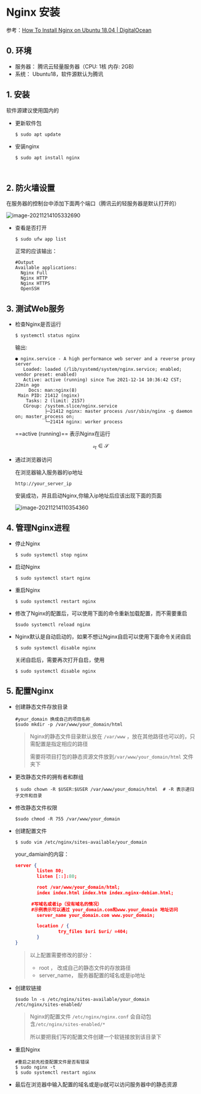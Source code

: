 # Nginx 安装

参考：[How To Install Nginx on Ubuntu 18.04 | DigitalOcean](https://www.digitalocean.com/community/tutorials/how-to-install-nginx-on-ubuntu-18-04)



## 0. 环境

- 服务器： 腾讯云轻量服务器（CPU: 1核 内存: 2GB)
- 系统： Ubuntu18，软件源默认为腾讯



## 1. 安装

软件源建议使用国内的

- 更新软件包

  ```shell
  $ sudo apt update
  ```



- 安装nginx

  ```shell
  $ sudo apt install nginx



## 2. 防火墙设置

在服务器的控制台中添加下面两个端口（腾讯云的轻服务器是默认打开的）

![image-20211214105332690](https://kinvy-images.oss-cn-beijing.aliyuncs.com/Images/image-20211214105332690.png)



- 查看是否打开

  ```shell
  $ sudo ufw app list
  ```

  正常的应该输出：

  ```shell
  #Output
  Available applications:
    Nginx Full
    Nginx HTTP
    Nginx HTTPS
    OpenSSH
  ```



## 3. 测试Web服务

- 检查Nginx是否运行

  ```shell
  $ systemctl status nginx
  ```

  输出:

  ```shell
  ● nginx.service - A high performance web server and a reverse proxy server
     Loaded: loaded (/lib/systemd/system/nginx.service; enabled; vendor preset: enabled)
     Active: active (running) since Tue 2021-12-14 10:36:42 CST; 22min ago
       Docs: man:nginx(8)
   Main PID: 21412 (nginx)
      Tasks: 2 (limit: 2157)
     CGroup: /system.slice/nginx.service
             ├─21412 nginx: master process /usr/sbin/nginx -g daemon on; master_process on;
             └─21414 nginx: worker process
  ```

  ==active (running)== 表示Nginx在运行

$$
\mathcal{s}_t\in \mathcal{S}
$$



* 通过浏览器访问

  在浏览器输入服务器的ip地址

  ```shell
  http://your_server_ip
  ```

  安装成功，并且启动Nginx,你输入ip地址后应该出现下面的页面

  ![image-20211214110354360](https://kinvy-images.oss-cn-beijing.aliyuncs.com/Images/image-20211214110354360.png)

## 4. 管理Nginx进程

- 停止Nginx

  ```shell
  $ sudo systemctl stop nginx
  ```



- 启动Nginx

  ```shell
  $ sudo systemctl start nginx
  ```



- 重启Nginx

  ```shell
  $ sudo systemctl restart nginx
  ```



- 修改了Nginx的配置后，可以使用下面的命令重新加载配置，而不需要重启

  ```shell
  $sudo systemctl reload nginx
  ```



- Nginx默认是自动启动的，如果不想让Nginx自启可以使用下面命令关闭自启

  ```shell
  $ sudo systemctl disable nginx
  ```

  关闭自启后，需要再次打开自启，使用

  ```shell
  $ sudo systemctl disable nginx
  ```

  

## 5. 配置Nginx

- 创建静态文件存放目录

  ```shell
  #your_domain 换成自己的项目名称
  $sudo mkdir -p /var/www/your_domain/html
  ```

  > Nginx的静态文件目录默认放在 `/var/www` ，放在其他路径也可以的，只需配置是指定相应的路径
  >
  > 需要将项目打包的静态资源文件放到`/var/www/your_domain/html` 文件夹下



- 更改静态文件的拥有者和群组

  ```shell
  $ sudo chown -R $USER:$USER /var/www/your_domain/html  # -R 表示递归子文件和目录
  ```



- 修改静态文件权限

  ```shell
  $sudo chmod -R 755 /var/www/your_domain
  ```



- 创建配置文件

  ```shell
  $ sudo vim /etc/nginx/sites-available/your_domain  
  ```

  your_damiain的内容：

  ```json
  server {
          listen 80;
          listen [::]:80;
  
          root /var/www/your_domain/html;
          index index.html index.htm index.nginx-debian.html;
  		
  		#写域名或者ip（没有域名的情况）
  		#示例表示可以通过 your_domain.com和www.your_domain 地址访问
          server_name your_domain.com www.your_domain;
  
          location / {
                  try_files $uri $uri/ =404;
          }
  }
  ```

  > 以上配置需要修改的部分：
  >
  > - root ， 改成自己的静态文件的存放路径
  > - server_name， 服务器配置的域名或是ip地址



- 创建软链接

  ```shell
  $sudo ln -s /etc/nginx/sites-available/your_domain /etc/nginx/sites-enabled/
  ```

  > Nginx的配置文件 `/etc/nginx/nginx.conf` 会自动包含`/etc/nginx/sites-enabled/*` 
  >
  > 所以要把我们写的配置文件创建一个软链接放到该目录下



- 重启Nginx

  ```shell
  #重启之前先检查配置文件是否有错误
  $ sudo nginx -t
  $ sudo systemctl restart nginx
  ```

  

- 最后在浏览器中输入配置的域名或是ip就可以访问服务器中的静态资源









 





















































